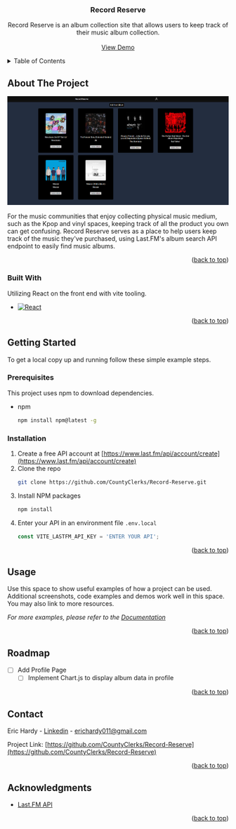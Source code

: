 <a name="readme-top"></a>

<h3 align="center">Record Reserve</h3>

  <p align="center">
    Record Reserve is an album collection site that allows users to keep track of their music album collection.
    <br />
    <br />
    <a href="https://github.com/github_username/repo_name">View Demo</a>
  </p>
</div>



<!-- TABLE OF CONTENTS -->
<details>
  <summary>Table of Contents</summary>
  <ol>
    <li>
      <a href="#about-the-project">About The Project</a>
      <ul>
        <li><a href="#built-with">Built With</a></li>
      </ul>
    </li>
    <li>
      <a href="#getting-started">Getting Started</a>
      <ul>
        <li><a href="#prerequisites">Prerequisites</a></li>
        <li><a href="#installation">Installation</a></li>
      </ul>
    </li>
    <li><a href="#usage">Usage</a></li>
    <li><a href="#roadmap">Roadmap</a></li>
    <li><a href="#contact">Contact</a></li>
    <li><a href="#acknowledgments">Acknowledgments</a></li>
  </ol>
</details>



<!-- ABOUT THE PROJECT -->
## About The Project

[![product-screenshot]](https://example.com)

For the music communities that enjoy collecting physical music medium, such as the Kpop and vinyl spaces, keeping track of all the product you own can get confusing.
Record Reserve serves as a place to help users keep track of the music they've purchased, using Last.FM's album search API endpoint to easily find music albums.

<p align="right">(<a href="#readme-top">back to top</a>)</p>



### Built With

Utilizing React on the front end with vite tooling.

* [![React][React.js]][React-url]

<p align="right">(<a href="#readme-top">back to top</a>)</p>



<!-- GETTING STARTED -->
## Getting Started

To get a local copy up and running follow these simple example steps.

### Prerequisites

This project uses npm to download dependencies.
* npm
  ```sh
  npm install npm@latest -g
  ```

### Installation

1. Create a free API account at [https://www.last.fm/api/account/create](https://www.last.fm/api/account/create)
2. Clone the repo
   ```sh
   git clone https://github.com/CountyClerks/Record-Reserve.git
   ```
3. Install NPM packages
   ```sh
   npm install
   ```
4. Enter your API in an environment file `.env.local`
   ```js
   const VITE_LASTFM_API_KEY = 'ENTER YOUR API';
   ```

<p align="right">(<a href="#readme-top">back to top</a>)</p>



<!-- USAGE EXAMPLES -->
## Usage

Use this space to show useful examples of how a project can be used. Additional screenshots, code examples and demos work well in this space. You may also link to more resources.

_For more examples, please refer to the [Documentation](https://example.com)_

<p align="right">(<a href="#readme-top">back to top</a>)</p>



<!-- ROADMAP -->
## Roadmap

- [ ] Add Profile Page
    - [ ] Implement Chart.js to display album data in profile

<p align="right">(<a href="#readme-top">back to top</a>)</p>


<!-- CONTACT -->
## Contact

Eric Hardy - [Linkedin](https://www.linkedin.com/in/erichardy011/) - erichardy011@gmail.com

Project Link: [https://github.com/CountyClerks/Record-Reserve](https://github.com/CountyClerks/Record-Reserve)

<p align="right">(<a href="#readme-top">back to top</a>)</p>



<!-- ACKNOWLEDGMENTS -->
## Acknowledgments

* [Last.FM API](https://www.last.fm/api)

<p align="right">(<a href="#readme-top">back to top</a>)</p>



<!-- MARKDOWN LINKS & IMAGES -->
<!-- https://www.markdownguide.org/basic-syntax/#reference-style-links -->
[product-screenshot]: /src/images/recordreserve.PNG
[React.js]: https://img.shields.io/badge/React-20232A?style=for-the-badge&logo=react&logoColor=61DAFB
[React-url]: https://reactjs.org/